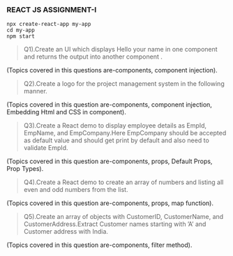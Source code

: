 ### REACT JS ASSIGNMENT-I


```
npx create-react-app my-app
cd my-app
npm start
```

> Q1).Create an UI which displays Hello your name in one component and returns the output into another component .

(Topics covered in this questions are-components, component injection).


> Q2).Create a logo for the project management system in the following manner.

(Topics covered in this question are-components, component injection, Embedding Html and CSS in component).


> Q3).Create a React demo to display employee details as EmpId, EmpName, and EmpCompany.Here EmpCompany should be accepted as default value and should get print by default and also need to validate EmpId.

(Topics covered in this question are-components, props, Default Props, Prop Types).

> Q4).Create a React demo to create an array of numbers and listing all even and odd numbers from the list.

(Topics covered in this question are-components, props, map function).


> Q5).Create an array of objects with CustomerID, CustomerName, and CustomerAddress.Extract Customer names starting with ’A’ and Customer address with India.

(Topics covered in this question are-components, filter method).
